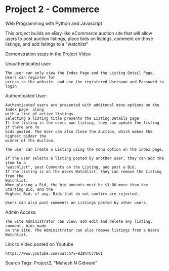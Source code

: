 # Project 2 - Commerce

Web Programming with Python and Javascript

This project builds an eBay-like eCommerce auction site that will allow users to post auction
listings, place bids on listings, comment on those listings, and add listings to a "watchlist"

Demonstration steps in the Project Video

Unauthenticated user:

    The user can only view the Index Page and the Listing Detail Page. Users can register for
    access to the website, and use the registered Username and Passowrd to login

Authenticated User:

    Authenticated users are presented with additonal menu options on the Index page, along 
    with a list of active listings.
    Selecting a listing title presents the Listing Details page
    If the listing is the users own listing, they can update the listing if there are no 
    bids posted. The User can also Close the Auction, which makes the highest bidder the
    winner of the Auction.
    
    The user can Create a Listing using the menu option on the Index page.
    
    If the user selects a listing posted by another user, they can add the item to a
    "watchlist", post Comments on the Listing, and post a Bid.
    If the listing is on the users Watchlist, they can remove the Listing from the 
    Watchlist.
    When placing a Bid, the bid amounts must be $1.00 more than the Starting Bid, and the 
    Highest Bid, if any. Bids that do not confirm are rejected.
    
    Users can also post comments on Listings posted by other users.

Admin Access:

    The Site Administrator can view, add edit and delete any listing, comment, bids made
    on the site. The Administrator can also remove listings from a Users Watchlist.

Link to Video posted on Youtube

    https://www.youtube.com/watch?v=8Z8hTC37b6I

Search Tags: Project2, "Mahesh N Gidwani"
    
    
